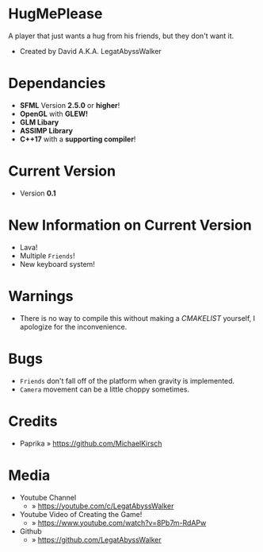# HugMePlease
A player that just wants a hug from his friends, but they don't want it. 
* Created by David A.K.A. LegatAbyssWalker

# Dependancies
* **SFML** Version **2.5.0** or **higher**!
* **OpenGL** with **GLEW!**
* **GLM Libary**
* **ASSIMP Library**
* **C++17** with a **supporting compiler**!

# Current Version
* Version **0.1**

# New Information on Current Version
* Lava! 
* Multiple `Friends`!
* New keyboard system!

# Warnings
* There is no way to compile this without making a *CMAKELIST* yourself, I apologize for the inconvenience.
 
# Bugs
* `Friends` don't fall off of the platform when gravity is implemented. 
* `Camera` movement can be a little choppy sometimes. 

# Credits
* Paprika » https://github.com/MichaelKirsch

# Media
* Youtube Channel                
  - » https://youtube.com/c/LegatAbyssWalker
* Youtube Video of Creating the Game! 
  - » https://www.youtube.com/watch?v=8Pb7m-RdAPw
* Github                         
  - » https://github.com/LegatAbyssWalker
